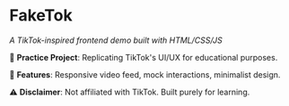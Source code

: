# FakeTok  
*A TikTok-inspired frontend demo built with HTML/CSS/JS*

📱 **Practice Project**: Replicating TikTok's UI/UX for educational purposes.

🎨 **Features**: Responsive video feed, mock interactions, minimalist design.

⚠️ **Disclaimer**: Not affiliated with TikTok. Built purely for learning.

<!-- **Explore the code** to see how I tackled the layout, animations, and dynamic elements! -->
